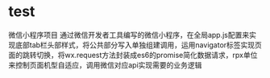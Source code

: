 # test
微信小程序项目
通过微信开发者工具编写的微信小程序，在全局app.js配置来实现底部tab栏头部样式，将公共部分写入单独组建调用，运用navigator标签实现页面的跳转切换，将wx.request方法封装成es6的promise简化数据请求，rpx单位来控制页面机型自适应，调用微信对应api实现需要的业务逻辑
